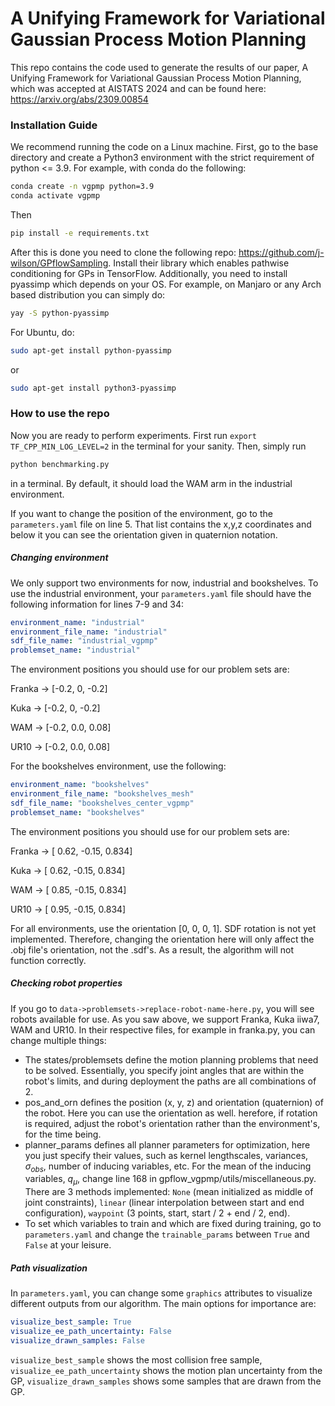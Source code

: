 # A Unifying Framework for Variational Gaussian Process Motion Planning

This repo contains the code used to generate the results of our paper, A Unifying Framework for Variational Gaussian Process Motion Planning, which was accepted at AISTATS 2024 and can be found here: https://arxiv.org/abs/2309.00854


### Installation Guide

We recommend running the code on a Linux machine. First, go to the base directory and create a Python3 environment with the strict requirement of python <= 3.9. For example, with conda do the following:
```bash
conda create -n vgpmp python=3.9
conda activate vgpmp
```
Then
```bash
pip install -e requirements.txt
```

After this is done you need to clone the following repo: https://github.com/j-wilson/GPflowSampling. Install their library which enables pathwise conditioning for GPs in TensorFlow.
Additionally, you need to install pyassimp which depends on your OS. For example, on Manjaro or any Arch based distribution you can simply do:
```bash
yay -S python-pyassimp
```
For Ubuntu, do:
```bash
sudo apt-get install python-pyassimp
```
or
```bash
sudo apt-get install python3-pyassimp
```

### How to use the repo

Now you are ready to perform experiments. First run `export TF_CPP_MIN_LOG_LEVEL=2` in the terminal for your sanity. Then, simply run 
```bash
python benchmarking.py
```
in a terminal. By default, it should load the WAM arm in the industrial environment. 

If you want to change the position of the environment, go to the `parameters.yaml` file on line 5. That list contains the x,y,z coordinates and below it you can see the orientation given in quaternion notation.

##### Changing environment

We only support two environments for now, industrial and bookshelves. To use the industrial environment, your `parameters.yaml` file should have the following information for lines 7-9 and 34:
```yaml
environment_name: "industrial"
environment_file_name: "industrial"
sdf_file_name: "industrial_vgpmp"
problemset_name: "industrial"
```
The environment positions you should use for our problem sets are:

Franka -> [-0.2, 0, -0.2]

Kuka -> [-0.2, 0, -0.2]

WAM -> [-0.2, 0.0, 0.08]

UR10 -> [-0.2, 0.0, 0.08]

For the bookshelves environment, use the following:
```yaml
environment_name: "bookshelves"
environment_file_name: "bookshelves_mesh"
sdf_file_name: "bookshelves_center_vgpmp"
problemset_name: "bookshelves"
```
The environment positions you should use for our problem sets are:

Franka -> [ 0.62, -0.15, 0.834] 

Kuka -> [ 0.62, -0.15, 0.834] 

WAM -> [ 0.85, -0.15, 0.834]

UR10 -> [ 0.95, -0.15, 0.834]

For all environments, use the orientation [0, 0, 0, 1]. SDF rotation is not yet implemented. Therefore, changing the orientation here will only affect the .obj file's orientation, not the .sdf's. As a result, the algorithm will not function correctly.


##### Checking robot properties

If you go to `data->problemsets->replace-robot-name-here.py`, you will see robots available for use. As you saw above, we support Franka, Kuka iiwa7, WAM and UR10.
In their respective files, for example in franka.py, you can change multiple things:
- The states/problemsets define the motion planning problems that need to be solved. Essentially, you specify joint angles that are within the robot's limits, and during deployment the paths are all combinations of 2.
- pos_and_orn defines the position (x, y, z) and orientation (quaternion) of the robot. Here you can use the orientation as well. herefore, if rotation is required, adjust the robot's orientation rather than the environment's, for the time being.
- planner_params defines all planner parameters for optimization, here you just specify their values, such as kernel lengthscales, variances, $\sigma_{obs}$, number of inducing variables, etc. For the mean of the inducing variables, $q_{\mu}$, change line 168 in gpflow_vgpmp/utils/miscellaneous.py. There are 3 methods implemented: `None` (mean initialized as middle of joint constraints), `linear` (linear interpolation between start and end configuration), `waypoint` (3 points, start, start / 2 + end / 2, end).
- To set which variables to train and which are fixed during training, go to `parameters.yaml` and change the `trainable_params` between `True` and `False` at your leisure.

##### Path visualization 

In `parameters.yaml`, you can change some `graphics` attributes to visualize different outputs from our algorithm. The main options for importance are:
```yaml
visualize_best_sample: True
visualize_ee_path_uncertainty: False
visualize_drawn_samples: False
```
`visualize_best_sample` shows the most collision free sample, `visualize_ee_path_uncertainty` shows the motion plan uncertainty from the GP, `visualize_drawn_samples` shows some samples that are drawn from the GP.



